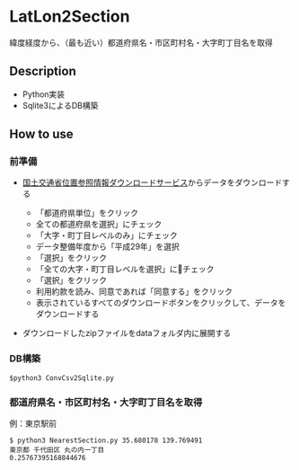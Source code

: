 # LatLon2Section

緯度経度から、（最も近い）都道府県名・市区町村名・大字町丁目名を取得

## Description
- Python実装
- Sqlite3によるDB構築

## How to use

### 前準備

- [国土交通省位置参照情報ダウンロードサービス](http://nlftp.mlit.go.jp/cgi-bin/isj/dls/_choose_method.cgi)からデータをダウンロードする
    - 「都道府県単位」をクリック
    - 全ての都道府県を選択」にチェック
    - 「大字・町丁目レベルのみ」にチェック 
    - データ整備年度から「平成29年」を選択
    - 「選択」をクリック
    - 「全ての大字・町丁目レベルを選択」にチェック
    - 「選択」をクリック
    - 利用約款を読み、同意であれば「同意する」をクリック
    - 表示されているすべてのダウンロードボタンをクリックして、データをダウンロードする

- ダウンロードしたzipファイルをdataフォルダ内に展開する

### DB構築

`$python3 ConvCsv2Sqlite.py`

### 都道府県名・市区町村名・大字町丁目名を取得

例：東京駅前

    $ python3 NearestSection.py 35.680178 139.769491
    東京都 千代田区 丸の内一丁目
    0.25767395168844676
